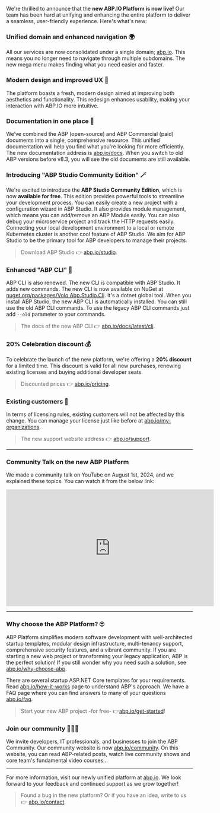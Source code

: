 We're thrilled to announce that the **new ABP.IO Platform is now live!** Our team has been hard at unifying and enhancing the entire platform to deliver a seamless, user-friendly experience. Here's what's new:


### Unified domain and enhanced navigation 🌍

All our services are now consolidated under a single domain; [abp.io](https://abp.io). This means you no longer need to navigate through multiple subdomains. The new mega menu makes finding what you need easier and faster.


### Modern design and improved UX 🎨

The platform boasts a fresh, modern design aimed at improving both aesthetics and functionality. This redesign enhances usability, making your interaction with ABP.IO more intuitive.



### Documentation in one place 📃

We’ve combined the ABP (open-source) and ABP Commercial (paid) documents into a single, comprehensive resource. This unified documentation will help you find what you're looking for more efficiently. The new documentation address is [abp.io/docs](https://abp.io/docs).  When you switch to old ABP versions before v8.3, you will see the old documents are still available. 



### Introducing "ABP Studio Community Edition" 🪄

We're excited to introduce the **ABP Studio Community Edition**, which is now **available for free**. This edition provides powerful tools to streamline your development process. You can easily create a new project with a configuration wizard in ABP Studio. It also provides module management, which means you can add/remove an ABP Module easily. You can also debug your microservice project and track the HTTP requests easily. Connecting your local development environment to a local or remote Kubernetes cluster is another cool feature of ABP Studio. We aim for ABP Studio to be the primary tool for ABP developers to manage their projects.

> Download ABP Studio 👉 [abp.io/studio](https://abp.io/studio). 


### Enhanced "ABP CLI" 🚀

ABP CLI is also renewed. The new CLI is compatible with ABP Studio. It adds new commands. The new CLI is now available on NuGet at [nuget.org/packages/Volo.Abp.Studio.Cli](https://www.nuget.org/packages/Volo.Abp.Studio.Cli). It's a dotnet global tool. When you install ABP Studio, the new ABP CLI is automatically installed.  You can still use the old ABP CLI commands. To use the legacy ABP CLI commands just add `--old` parameter to your commands.  

> The docs of the new ABP CLI 👉 [abp.io/docs/latest/cli](https://abp.io/docs/latest/cli).



### 20% Celebration discount 💰

To celebrate the launch of the new platform, we're offering a **20% discount** for a limited time. This discount is valid for all new purchases, renewing existing licenses and buying additional developer seats. 

> Discounted prices 👉 [abp.io/pricing](https://abp.io/pricing).


### Existing customers 🛂 

In terms of licensing rules, existing customers will not be affected by this change. You can manage your license just like before at [abp.io/my-organizations](https://abp.io/my-organizations).

> The new support website address 👉 [abp.io/support](https://abp.io/support). 


---


### Community Talk on the new ABP Platform

We made a community talk on YouTube on August 1st, 2024,  and we explained these topics. You can watch it from the below link:

<iframe width="560" height="315" src="https://www.youtube.com/embed/y5qXzdsxil0?si=gdiHSm6qAW0DmIb6" title="YouTube video player" frameborder="0" allow="accelerometer; autoplay; clipboard-write; encrypted-media; gyroscope; picture-in-picture; web-share" referrerpolicy="strict-origin-when-cross-origin" allowfullscreen></iframe>



---

### Why choose the ABP Platform? 🙄

ABP Platform simplifies modern software development with well-architected startup templates, modular design infrastructure, multi-tenancy support, comprehensive security features, and a vibrant community. If you are starting a new web project or transforming your legacy application, ABP is the perfect solution! If you still wonder why you need such a solution, see [abp.io/why-choose-abp](https://abp.io/why-choose-abp). 

There are several startup ASP.NET Core templates for your requirements. Read [abp.io/how-it-works](https://abp.io/how-it-works) page to understand ABP's approach. We have a FAQ page where you can find answers to many of your questions [abp.io/faq](https://abp.io/faq).

>  Start your new ABP project -for free- 👉[abp.io/get-started](https://abp.io/get-started)! 


### Join our community 👨‍👨‍👦

We invite developers, IT professionals, and businesses to join the ABP Community. Our community website is now [abp.io/community](https://abp.io/community). On this website, you can read ABP-related posts, watch live community shows and core team's fundamental video courses...

------

For more information, visit our newly unified platform at [abp.io](https://abp.io). We look forward to your feedback and continued support as we grow together! 

> Found a bug in the new platform? Or if you have an idea, write to us 👉 [abp.io/contact](https://abp.io/contact).